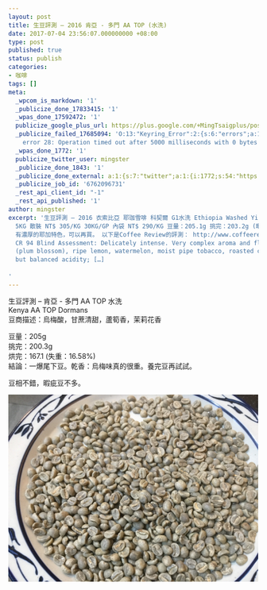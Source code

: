 ```yaml
---
layout: post
title: 生豆評測 – 2016 肯亞 - 多門 AA TOP (水洗)
date: 2017-07-04 23:56:07.000000000 +08:00
type: post
published: true
status: publish
categories:
- 咖啡
tags: []
meta:
  _wpcom_is_markdown: '1'
  _publicize_done_17833415: '1'
  _wpas_done_17592472: '1'
  publicize_google_plus_url: https://plus.google.com/+MingTsaigplus/posts/Ada9TZj7wc6
  _publicize_failed_17685094: 'O:13:"Keyring_Error":2:{s:6:"errors";a:1:{s:21:"keyring-request-error";a:1:{i:0;O:8:"WP_Error":2:{s:6:"errors";a:1:{s:19:"http_request_failed";a:1:{i:0;s:80:"cURL
    error 28: Operation timed out after 5000 milliseconds with 0 bytes received";}}s:10:"error_data";a:0:{}}}}s:10:"error_data";a:0:{}}'
  _wpas_done_1772: '1'
  publicize_twitter_user: mingster
  _publicize_done_1843: '1'
  _publicize_done_external: a:1:{s:7:"twitter";a:1:{i:1772;s:54:"https://twitter.com/mingster/status/882266807029170177";}}
  _publicize_job_id: '6762096731'
  _rest_api_client_id: "-1"
  _rest_api_published: '1'
author: mingster
excerpt: '生豆評測 – 2016 衣索比亞 耶珈雪啡 科契爾 G1水洗 Ethiopia Washed Yirgacheffe Kochere G1 豆商描述：這款生豆充滿了傳統典型耶家雪啡風土特色，鮮明花香與檸檬皮香氣，入口充滿完熟柑橘、香吉士、葡萄柚的酸甜，中段也隱約帶有生薑與檸檬百里香的特殊香氣，餘韻還有香草與紅茶香氣的氣息。
  5KG 散裝 NT$ 305/KG 30KG/GP 內袋 NT$ 290/KG 豆量：205.1g 挑完：203.2g (暇疵比：0.99% 不到百分之一) 結論：2016年度，真的有G1等級的豆。
  有濃厚的耶加特色，可以再買。 以下是Coffee Review的評測： http://www.coffeereview.com/review/ethiopia-yirgacheffe-kochere-g1/
  CR 94 Blind Assessment: Delicately intense. Very complex aroma and flavor: flowers
  (plum blossom), ripe lemon, watermelon, moist pipe tobacco, roasted cacao nib. Bright
  but balanced acidity; […]

'
---
```

<p>生豆評測 – 肯亞 - 多門 AA TOP 水洗<br />
Kenya AA TOP Dormans<br />
豆商描述：烏梅酸，甘蔗清甜，蘆筍香，茉莉花香</p>
<p>豆量：205g<br />
挑完：200.3g<br />
烘完：167.1 (失重：16.58%)<br />
結論：一爆尾下豆。乾香：烏梅味真的很重。養完豆再試試。</p>
<p>豆相不錯，暇疵豆不多。</p>
<p><img class="  wp-image-1844 aligncenter" src="/img/img_01681.jpg" alt="IMG_0168.jpg" width="503" height="377" /></p>

